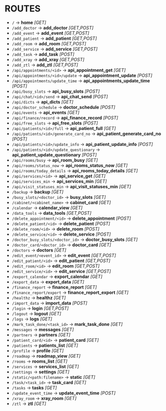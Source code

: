 # ROUTES

- `/`  → **home**  _[GET]_
- `/add_doctor`  → **add_doctor**  _[GET,POST]_
- `/add_event`  → **add_event**  _[GET,POST]_
- `/add_patient`  → **add_patient**  _[GET,POST]_
- `/add_room`  → **add_room**  _[GET,POST]_
- `/add_service`  → **add_service**  _[GET,POST]_
- `/add_task`  → **add_task**  _[POST]_
- `/add_xray`  → **add_xray**  _[GET,POST]_
- `/add_ztl`  → **add_ztl**  _[GET,POST]_
- `/api/appointments/<id>`  → **api_appointment_get**  _[GET]_
- `/api/appointments/<id>/update`  → **api_appointment_update**  _[POST]_
- `/api/appointments/update_time`  → **api_appointments_update_time**  _[POST]_
- `/api/busy_slots`  → **api_busy_slots**  _[POST]_
- `/api/chat/<id>/send`  → **api_chat_send**  _[POST]_
- `/api/dicts`  → **api_dicts**  _[GET]_
- `/api/doctor_schedule`  → **doctor_schedule**  _[POST]_
- `/api/events`  → **api_events**  _[GET]_
- `/api/finance/record`  → **api_finance_record**  _[POST]_
- `/api/free_slots`  → **api_free_slots**  _[POST]_
- `/api/patients/<id>/full`  → **api_patient_full**  _[GET]_
- `/api/patients/<id>/generate_card_no`  → **api_patient_generate_card_no**  _[POST]_
- `/api/patients/<id>/update_info`  → **api_patient_update_info**  _[POST]_
- `/api/patients/<id>/update_questionary`  → **api_patient_update_questionary**  _[POST]_
- `/api/rooms/busy`  → **api_room_busy**  _[GET]_
- `/api/rooms/status_now`  → **api_rooms_status_now**  _[GET]_
- `/api/rooms/today_details`  → **api_rooms_today_details**  _[GET]_
- `/api/services/<id>`  → **api_service_get**  _[GET]_
- `/api/services_min`  → **api_services_min**  _[GET]_
- `/api/visit_statuses_min`  → **api_visit_statuses_min**  _[GET]_
- `/backup`  → **backup**  _[GET]_
- `/busy_slots/<doctor_id>`  → **busy_slots**  _[GET]_
- `/cabinet/<cabinet_name>`  → **cabinet_card**  _[GET]_
- `/calendar`  → **calendar_view**  _[GET]_
- `/data_tools`  → **data_tools**  _[GET,POST]_
- `/delete_appointment/<id>`  → **delete_appointment**  _[POST]_
- `/delete_patient/<id>`  → **delete_patient**  _[POST]_
- `/delete_room/<id>`  → **delete_room**  _[POST]_
- `/delete_service/<id>`  → **delete_service**  _[POST]_
- `/doctor_busy_slots/<doctor_id>`  → **doctor_busy_slots**  _[GET]_
- `/doctor_card/<doctor_id>`  → **doctor_card**  _[GET]_
- `/doctors`  → **doctors**  _[GET]_
- `/edit_event/<event_id>`  → **edit_event**  _[GET,POST]_
- `/edit_patient/<id>`  → **edit_patient**  _[GET,POST]_
- `/edit_room/<id>`  → **edit_room**  _[GET,POST]_
- `/edit_service/<id>`  → **edit_service**  _[GET,POST]_
- `/export_calendar`  → **export_calendar**  _[GET]_
- `/export_data`  → **export_data**  _[GET]_
- `/finance_report`  → **finance_report**  _[GET]_
- `/finance_report/export`  → **finance_report_export**  _[GET]_
- `/healthz`  → **healthz**  _[GET]_
- `/import_data`  → **import_data**  _[POST]_
- `/login`  → **login**  _[GET,POST]_
- `/logout`  → **logout**  _[GET]_
- `/logs`  → **logs**  _[GET]_
- `/mark_task_done/<task_id>`  → **mark_task_done**  _[GET]_
- `/messages`  → **messages**  _[GET]_
- `/partners`  → **partners**  _[GET]_
- `/patient_card/<id>`  → **patient_card**  _[GET]_
- `/patients`  → **patients_list**  _[GET]_
- `/profile`  → **profile**  _[GET]_
- `/roadmap`  → **roadmap_view**  _[GET]_
- `/rooms`  → **rooms_list**  _[GET]_
- `/services`  → **services_list**  _[GET]_
- `/settings`  → **settings**  _[GET]_
- `/static/<path:filename>`  → **static**  _[GET]_
- `/task/<task_id>`  → **task_card**  _[GET]_
- `/tasks`  → **tasks**  _[GET]_
- `/update_event_time`  → **update_event_time**  _[POST]_
- `/xray_room`  → **xray_room**  _[GET]_
- `/ztl`  → **ztl**  _[GET]_
